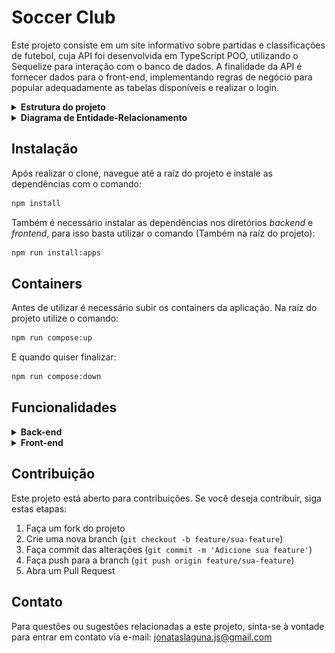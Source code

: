 # Soccer Club

Este projeto consiste em um site informativo sobre partidas e classificações de futebol, cuja API foi desenvolvida em TypeScript POO, utilizando o Sequelize para interação com o banco de dados. A finalidade da API é fornecer dados para o front-end, implementando regras de negócio para popular adequadamente as tabelas disponíveis e realizar o login.

<details>

<summary><strong>Estrutura do projeto</strong></summary><br />

O projeto é composto de 4 entidades importantes para sua estrutura:

1️⃣ **Banco de dados:**
  - É um container docker MySQL configurado no docker-compose através de um serviço definido como `db`.
  - Tem o papel de fornecer dados para o serviço de back-end.

2️⃣ **Back-end:**
 - Roda na porta `3001`, pois o front-end faz requisições para ele nessa porta por padrão;
 - Inicializado a partir do arquivo `app/backend/src/server.ts`;

3️⃣ **Front-end:**
  - O front-end se comunica com serviço de back-end pela url `http://localhost:3001` através dos endpoints.

4️⃣ **Docker:**
  - O `docker-compose` tem a responsabilidade de unir todos os serviços conteinerizados (backend, frontend e db) e subir o projeto completo com o comando `npm run compose:up`;

</details>

</details>

<details id='sequelize'>
  <summary><strong>Diagrama de Entidade-Relacionamento</strong></summary>
  <br/>

  ![Exemplo banco de dados](assets/diagrama-er.png)

</details>

## Instalação

Após realizar o clone, navegue até a raíz do projeto e instale as dependências com o comando:

```bash
npm install
```

Também é necessário instalar as dependências nos diretórios _backend_ e _frontend_, para isso basta utilizar o comando (Também na raíz do projeto):

```bash
npm run install:apps
```


## Containers

Antes de utilizar é necessário subir os containers da aplicação. Na raíz do projeto utilize o comando:

```bash
npm run compose:up
```
E quando quiser finalizar: 

```bash
npm run compose:down
```

## Funcionalidades

<details>
  <summary><strong>Back-end</strong></summary><br />

  > Caso queira utilizar, na raiz do projeto, você encontrará um arquivo Thunder Client (thunder-collection-soccer-club.json) que pode ser importado no Thunder Client para facilitar as requisições.

### Login:

  - Endpoint: `POST /login`
  - Retorna um token de acesso caso o usuário já esteja cadastrado no banco de dados.
  - O corpo da requisição deve conter o email e a senha do usuário cadastrado seguindo o formato abaixo:

     ```json
    {
      "email": "user@user.com",
      "password": "secret_user"
    }
    ```
  - Efetuando o login corretamente retornará um token neste formato:
  
    ```json
    {
      "token": "eyJhbGciOiJI[...]"
    }
    ```

    > Aviso: Para utilizar os endpoints `GET /login/role`, `GET /matches`, `GET /matches/:id/finish`, `PATCH /matches/:id`, `POST /matches`, é necessário utilizar esse token de acesso no header da requisição: </br>
     ![DER](assets/header-auth.png)

### Role:
  - Endpoint: `GET /login/role`

### Listar Times:
  - Endpoint: `GET /teams`

### Encontrar Time Por Id:
  - Endpoint: `GET /teams/:id`

### Listar Partidas:
  - Endpoint: `GET /matches`

### Listar Partidas em Progresso:
  - Endpoint: `GET /matches?inProgress=true`

### Listar Partidas Finalizadas:
  - Endpoint: `GET /matches?inProgress=false`

### Criar Partida:
  - Endpoint: `POST /matches`
  - O corpo da requisição deve estar neste formato abaixo:
  
     ```json
     {
       "homeTeamId": 16,
       "awayTeamId": 1, 
       "homeTeamGoals": 2,
       "awayTeamGoals": 2
    }
    ```
### Atualizar Partida:
  - Endpoint: `PATCH /matches/:id`
  - O corpo da requisição precisa estar neste formato abaixo:

    ```json
    {
       "homeTeamGoals": 0,
       "awayTeamGoals": 2
    }
    ```
### Finalizar Partida:
  - Endpoint: `GET /matches/:id/finish`

### LeaderBoard Home
  - Endpoint: `GET /leaderboard/home`

### LeaderBoard Away
  - Endpoint: `GET /leaderboard/away`

### LeaderBoard Overall
  - Endpoint: `GET /leaderboard`

</details>

<details>
    <summary><strong>Front-end</strong></summary><br />

   > Após subir os containers corretamente o front-end irá rodar na porta `3000` de seu navegador.

### Página Inicial:

  ![leaderboard](assets/leaderboard.png)

  Na página inicial você encontrará a tabela de classificação, sendo possível filtrar por: `Classificação Geral`, `Classificação Mandantes`, e `Classificação Visitantes`.

### Login:
  
  ![login](assets/login.png)

  Caso queria efetuar o login utilize esses dados:

  <strong>Login:</strong> user@user.com<br />
  <strong>Senha:</strong> secret_user

### Partidas:

  ![matches](assets/matches.png)

  Na página de partidas é possível escolher visializar: `Todos os Jogos`, `Em andamento`, e `Finalizado`.

</details>

## Contribuição

Este projeto está aberto para contribuições. Se você deseja contribuir, siga estas etapas:

1. Faça um fork do projeto
2. Crie uma nova branch (`git checkout -b feature/sua-feature`)
3. Faça commit das alterações (`git commit -m 'Adicione sua feature'`)
4. Faça push para a branch (`git push origin feature/sua-feature`)
5. Abra um Pull Request

## Contato

Para questões ou sugestões relacionadas a este projeto, sinta-se à vontade para entrar em contato via e-mail: [jonataslaguna.js@gmail.com](mailto:jonataslaguna.js@gmail.com)
